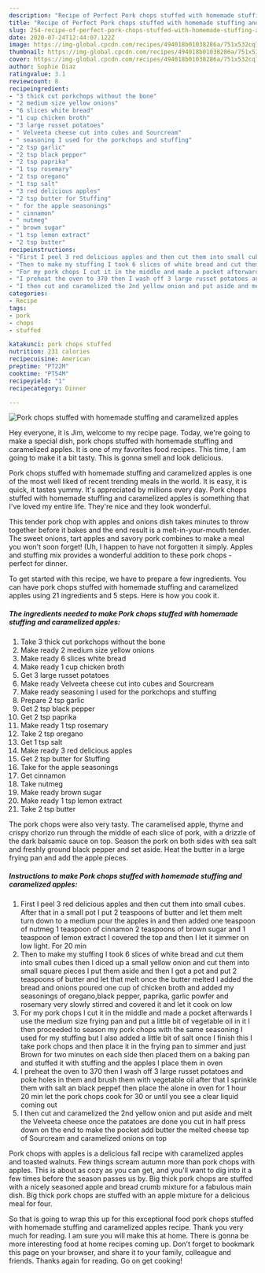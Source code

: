 ```yaml
---
description: "Recipe of Perfect Pork chops stuffed with homemade stuffing and caramelized apples"
title: "Recipe of Perfect Pork chops stuffed with homemade stuffing and caramelized apples"
slug: 254-recipe-of-perfect-pork-chops-stuffed-with-homemade-stuffing-and-caramelized-apples
date: 2020-07-24T12:44:07.122Z
image: https://img-global.cpcdn.com/recipes/494018b01038286a/751x532cq70/pork-chops-stuffed-with-homemade-stuffing-and-caramelized-apples-recipe-main-photo.jpg
thumbnail: https://img-global.cpcdn.com/recipes/494018b01038286a/751x532cq70/pork-chops-stuffed-with-homemade-stuffing-and-caramelized-apples-recipe-main-photo.jpg
cover: https://img-global.cpcdn.com/recipes/494018b01038286a/751x532cq70/pork-chops-stuffed-with-homemade-stuffing-and-caramelized-apples-recipe-main-photo.jpg
author: Sophie Diaz
ratingvalue: 3.1
reviewcount: 8
recipeingredient:
- "3 thick cut porkchops without the bone"
- "2 medium size yellow onions"
- "6 slices white bread"
- "1 cup chicken broth"
- "3 large russet potatoes"
- " Velveeta cheese cut into cubes and Sourcream"
- " seasoning I used for the porkchops and stuffing"
- "2 tsp garlic"
- "2 tsp black pepper"
- "2 tsp paprika"
- "1 tsp rosemary"
- "2 tsp oregano"
- "1 tsp salt"
- "3 red delicious apples"
- "2 tsp butter for Stuffing"
- " for the apple seasonings"
- " cinnamon"
- " nutmeg"
- " brown sugar"
- "1 tsp lemon extract"
- "2 tsp butter"
recipeinstructions:
- "First I peel 3 red delicious apples and then cut them into small cubes. After that in a small pot I put 2 teaspoons of butter and let them melt turn down to a medium pour the apples in and then added one teaspoon of nutmeg 1 teaspoon of cinnamon 2 teaspoons of brown sugar and 1 teaspoon of lemon extract I covered the top and then I let it simmer on low light. For 20 min"
- "Then to make my stuffing I took 6 slices of white bread and cut them into small cubes then I diced up a small yellow onion and cut them into small square pieces I put them aside and then I got a pot and put 2 teaspoons of butter and let that melt once the butter melted I added the bread and onions poured one cup of chicken broth and added my seasonings of oregano,black pepper, paprika, garlic powfer and rosemary very slowly stirred and covered it and let it cook on low"
- "For my pork chops I cut it in the middle and made a pocket afterwards I use the medium size frying pan and put a little bit of vegetable oil in it I then proceeded to season my pork chops with the same seasoning I used for my stuffing but I also added a little bit of salt once I finish this I take pork chops and then place it in the frying pan to simmer and just Brown for two minutes on each side then placed them on a baking pan and stuffed it with stuffing and the apples I place them in oven"
- "I preheat the oven to 370 then I wash off 3 large russet potatoes and poke holes in them and brush them with vegetable oil after that I sprinkle them with salt an black peppef then place the alone in oven for 1 hour 20 min let the pork chops cook for 30 or until you see a clear liquid coming out"
- "I then cut and caramelized the 2nd yellow onion and put aside and melt the Velveeta cheese once the patatoes are done you cut in half press down on the end to make the pocket add butter the melted cheese tsp of Sourcream and caramelized onions on top"
categories:
- Recipe
tags:
- pork
- chops
- stuffed

katakunci: pork chops stuffed 
nutrition: 231 calories
recipecuisine: American
preptime: "PT22M"
cooktime: "PT54M"
recipeyield: "1"
recipecategory: Dinner

---
```



![Pork chops stuffed with homemade stuffing and caramelized apples](https://img-global.cpcdn.com/recipes/494018b01038286a/751x532cq70/pork-chops-stuffed-with-homemade-stuffing-and-caramelized-apples-recipe-main-photo.jpg)

Hey everyone, it is Jim, welcome to my recipe page. Today, we're going to make a special dish, pork chops stuffed with homemade stuffing and caramelized apples. It is one of my favorites food recipes. This time, I am going to make it a bit tasty. This is gonna smell and look delicious.

Pork chops stuffed with homemade stuffing and caramelized apples is one of the most well liked of recent trending meals in the world. It is easy, it is quick, it tastes yummy. It's appreciated by millions every day. Pork chops stuffed with homemade stuffing and caramelized apples is something that I've loved my entire life. They're nice and they look wonderful.

This tender pork chop with apples and onions dish takes minutes to throw together before it bakes and the end result is a melt-in-your-mouth tender. The sweet onions, tart apples and savory pork combines to make a meal you won&#39;t soon forget! (Uh, I happen to have not forgotten it simply. Apples and stuffing mix provides a wonderful addition to these pork chops - perfect for dinner.


To get started with this recipe, we have to prepare a few ingredients. You can have pork chops stuffed with homemade stuffing and caramelized apples using 21 ingredients and 5 steps. Here is how you cook it.

##### The ingredients needed to make Pork chops stuffed with homemade stuffing and caramelized apples:

1. Take 3 thick cut porkchops without the bone
1. Make ready 2 medium size yellow onions
1. Make ready 6 slices white bread
1. Make ready 1 cup chicken broth
1. Get 3 large russet potatoes
1. Make ready  Velveeta cheese cut into cubes and Sourcream
1. Make ready  seasoning I used for the porkchops and stuffing
1. Prepare 2 tsp garlic
1. Get 2 tsp black pepper
1. Get 2 tsp paprika
1. Make ready 1 tsp rosemary
1. Take 2 tsp oregano
1. Get 1 tsp salt
1. Make ready 3 red delicious apples
1. Get 2 tsp butter for Stuffing
1. Take  for the apple seasonings
1. Get  cinnamon
1. Take  nutmeg
1. Make ready  brown sugar
1. Make ready 1 tsp lemon extract
1. Take 2 tsp butter


The pork chops were also very tasty. The caramelised apple, thyme and crispy chorizo run through the middle of each slice of pork, with a drizzle of the dark balsamic sauce on top. Season the pork on both sides with sea salt and freshly ground black pepper and set aside. Heat the butter in a large frying pan and add the apple pieces. 

##### Instructions to make Pork chops stuffed with homemade stuffing and caramelized apples:

1. First I peel 3 red delicious apples and then cut them into small cubes. After that in a small pot I put 2 teaspoons of butter and let them melt turn down to a medium pour the apples in and then added one teaspoon of nutmeg 1 teaspoon of cinnamon 2 teaspoons of brown sugar and 1 teaspoon of lemon extract I covered the top and then I let it simmer on low light. For 20 min
1. Then to make my stuffing I took 6 slices of white bread and cut them into small cubes then I diced up a small yellow onion and cut them into small square pieces I put them aside and then I got a pot and put 2 teaspoons of butter and let that melt once the butter melted I added the bread and onions poured one cup of chicken broth and added my seasonings of oregano,black pepper, paprika, garlic powfer and rosemary very slowly stirred and covered it and let it cook on low
1. For my pork chops I cut it in the middle and made a pocket afterwards I use the medium size frying pan and put a little bit of vegetable oil in it I then proceeded to season my pork chops with the same seasoning I used for my stuffing but I also added a little bit of salt once I finish this I take pork chops and then place it in the frying pan to simmer and just Brown for two minutes on each side then placed them on a baking pan and stuffed it with stuffing and the apples I place them in oven
1. I preheat the oven to 370 then I wash off 3 large russet potatoes and poke holes in them and brush them with vegetable oil after that I sprinkle them with salt an black peppef then place the alone in oven for 1 hour 20 min let the pork chops cook for 30 or until you see a clear liquid coming out
1. I then cut and caramelized the 2nd yellow onion and put aside and melt the Velveeta cheese once the patatoes are done you cut in half press down on the end to make the pocket add butter the melted cheese tsp of Sourcream and caramelized onions on top


Pork chops with apples is a delicious fall recipe with caramelized apples and toasted walnuts. Few things scream autumn more than pork chops with apples. This is about as cozy as you can get, and you&#39;ll want to dig into it a few times before the season passes us by. Big thick pork chops are stuffed with a nicely seasoned apple and bread crumb mixture for a fabulous main dish. Big thick pork chops are stuffed with an apple mixture for a delicious meal for four. 

So that is going to wrap this up for this exceptional food pork chops stuffed with homemade stuffing and caramelized apples recipe. Thank you very much for reading. I am sure you will make this at home. There is gonna be more interesting food at home recipes coming up. Don't forget to bookmark this page on your browser, and share it to your family, colleague and friends. Thanks again for reading. Go on get cooking!
